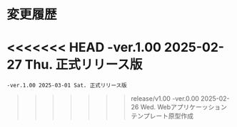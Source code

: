 # 変更履歴

<<<<<<< HEAD
	-ver.1.00 2025-02-27 Thu. 正式リリース版
=======
	-ver.1.00 2025-03-01 Sat. 正式リリース版
>>>>>>> release/v1.00
	-ver.0.00 2025-02-26 Wed. Webアプリケーッションテンプレート原型作成
